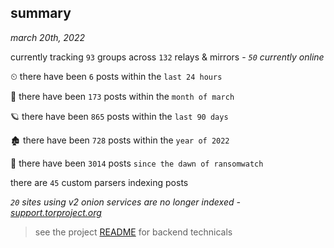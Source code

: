 
## summary
_march 20th, 2022_

currently tracking `93` groups across `132` relays & mirrors - _`50` currently online_

⏲ there have been `6` posts within the `last 24 hours`

🦈 there have been `173` posts within the `month of march`

🪐 there have been `865` posts within the `last 90 days`

🏚 there have been `728` posts within the `year of 2022`

🦕 there have been `3014` posts `since the dawn of ransomwatch`

there are `45` custom parsers indexing posts

_`20` sites using v2 onion services are no longer indexed - [support.torproject.org](https://support.torproject.org/onionservices/v2-deprecation/)_

> see the project [README](https://github.com/thetanz/ransomwatch#ransomwatch--) for backend technicals

